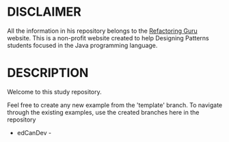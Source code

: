 # DISCLAIMER
All the information in his repository belongs to the [Refactoring Guru](https://refactoring.guru/design-patterns/abstract-factory) website.
This is a non-profit website created to help Designing Patterns students focused in the Java programming language.

# DESCRIPTION
Welcome to this study repository.

Feel free to create any new example from the 'template' branch.
To navigate through the existing examples, use the created branches here in the repository

- edCanDev -
